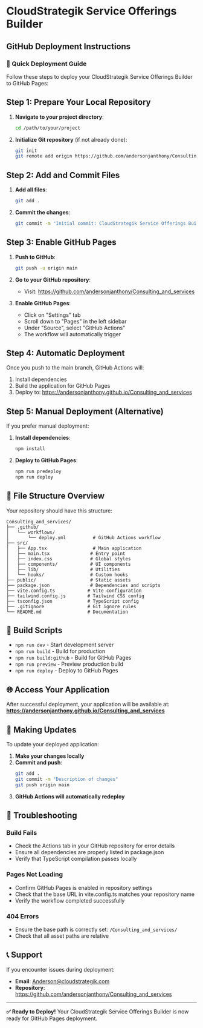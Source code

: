 # CloudStrategik Service Offerings Builder
## GitHub Deployment Instructions

### 🚀 Quick Deployment Guide

Follow these steps to deploy your CloudStrategik Service Offerings Builder to GitHub Pages:

## Step 1: Prepare Your Local Repository

1. **Navigate to your project directory**:
   ```bash
   cd /path/to/your/project
   ```

2. **Initialize Git repository** (if not already done):
   ```bash
   git init
   git remote add origin https://github.com/andersonjanthony/Consulting_and_services.git
   ```

## Step 2: Add and Commit Files

1. **Add all files**:
   ```bash
   git add .
   ```

2. **Commit the changes**:
   ```bash
   git commit -m "Initial commit: CloudStrategik Service Offerings Builder"
   ```

## Step 3: Enable GitHub Pages

1. **Push to GitHub**:
   ```bash
   git push -u origin main
   ```

2. **Go to your GitHub repository**:
   - Visit: https://github.com/andersonjanthony/Consulting_and_services

3. **Enable GitHub Pages**:
   - Click on "Settings" tab
   - Scroll down to "Pages" in the left sidebar
   - Under "Source", select "GitHub Actions"
   - The workflow will automatically trigger

## Step 4: Automatic Deployment

Once you push to the main branch, GitHub Actions will:
1. Install dependencies
2. Build the application for GitHub Pages
3. Deploy to: https://andersonjanthony.github.io/Consulting_and_services

## Step 5: Manual Deployment (Alternative)

If you prefer manual deployment:

1. **Install dependencies**:
   ```bash
   npm install
   ```

2. **Deploy to GitHub Pages**:
   ```bash
   npm run predeploy
   npm run deploy
   ```

## 📁 File Structure Overview

Your repository should have this structure:
```
Consulting_and_services/
├── .github/
│   └── workflows/
│       └── deploy.yml          # GitHub Actions workflow
├── src/
│   ├── App.tsx                 # Main application
│   ├── main.tsx               # Entry point
│   ├── index.css              # Global styles
│   ├── components/            # UI components
│   ├── lib/                   # Utilities
│   └── hooks/                 # Custom hooks
├── public/                    # Static assets
├── package.json               # Dependencies and scripts
├── vite.config.ts            # Vite configuration
├── tailwind.config.js        # Tailwind CSS config
├── tsconfig.json             # TypeScript config
├── .gitignore                # Git ignore rules
└── README.md                 # Documentation
```

## 🔧 Build Scripts

- `npm run dev` - Start development server
- `npm run build` - Build for production
- `npm run build:github` - Build for GitHub Pages
- `npm run preview` - Preview production build
- `npm run deploy` - Deploy to GitHub Pages

## 🌐 Access Your Application

After successful deployment, your application will be available at:
**https://andersonjanthony.github.io/Consulting_and_services**

## 🔄 Making Updates

To update your deployed application:

1. **Make your changes locally**
2. **Commit and push**:
   ```bash
   git add .
   git commit -m "Description of changes"
   git push origin main
   ```
3. **GitHub Actions will automatically redeploy**

## 🚨 Troubleshooting

### Build Fails
- Check the Actions tab in your GitHub repository for error details
- Ensure all dependencies are properly listed in package.json
- Verify that TypeScript compilation passes locally

### Pages Not Loading
- Confirm GitHub Pages is enabled in repository settings
- Check that the base URL in vite.config.ts matches your repository name
- Verify the workflow completed successfully

### 404 Errors
- Ensure the base path is correctly set: `/Consulting_and_services/`
- Check that all asset paths are relative

## 📞 Support

If you encounter issues during deployment:

- **Email**: Anderson@cloudstrategik.com
- **Repository**: https://github.com/andersonjanthony/Consulting_and_services

---

**✅ Ready to Deploy!** Your CloudStrategik Service Offerings Builder is now ready for GitHub Pages deployment.